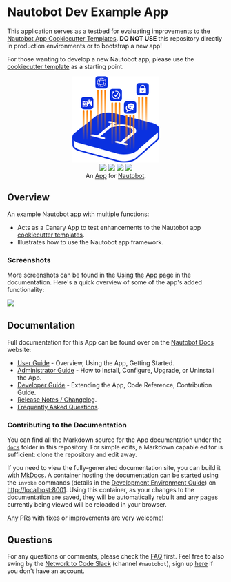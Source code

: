 # Nautobot Dev Example App

This application serves as a testbed for evaluating improvements to the [Nautobot App Cookiecutter Templates](https://github.com/nautobot/cookiecutter-nautobot-app). **DO NOT USE** this repository directly in production environments or to bootstrap a new app!

For those wanting to develop a new Nautobot app, please use the [cookiecutter template](https://github.com/nautobot/cookiecutter-nautobot-app) as a starting point.

<p align="center">
  <img src="https://raw.githubusercontent.com/nautobot/nautobot-app-dev-example/develop/docs/images/icon-nautobot-dev-example.png" class="logo" height="200px">
  <br>
  <a href="https://github.com/nautobot/nautobot-app-dev-example/actions"><img src="https://github.com/nautobot/nautobot-app-dev-example/actions/workflows/ci.yml/badge.svg?branch=main"></a>
  <a href="https://docs.nautobot.com/projects/dev-example/en/latest/"><img src="https://readthedocs.org/projects/nautobot-app-dev-example/badge/"></a>
  <a href="https://pypi.org/project/nautobot-dev-example/"><img src="https://img.shields.io/pypi/v/nautobot-dev-example"></a>
  <a href="https://pypi.org/project/nautobot-dev-example/"><img src="https://img.shields.io/pypi/dm/nautobot-dev-example"></a>
  <br>
  An <a href="https://networktocode.com/nautobot-apps/">App</a> for <a href="https://nautobot.com/">Nautobot</a>.
</p>

## Overview

An example Nautobot app with multiple functions:

- Acts as a Canary App to test enhancements to the Nautobot app [cookiecutter templates](https://github.com/nautobot/cookiecutter-nautobot-app).
- Illustrates how to use the Nautobot app framework.

### Screenshots

More screenshots can be found in the [Using the App](https://docs.nautobot.com/projects/dev-example/en/latest/user/app_use_cases/) page in the documentation. Here's a quick overview of some of the app's added functionality:

![](https://raw.githubusercontent.com/nautobot/nautobot-app-dev-example/develop/docs/images/placeholder.png)

## Documentation

Full documentation for this App can be found over on the [Nautobot Docs](https://docs.nautobot.com) website:

- [User Guide](https://docs.nautobot.com/projects/dev-example/en/latest/user/app_overview/) - Overview, Using the App, Getting Started.
- [Administrator Guide](https://docs.nautobot.com/projects/dev-example/en/latest/admin/install/) - How to Install, Configure, Upgrade, or Uninstall the App.
- [Developer Guide](https://docs.nautobot.com/projects/dev-example/en/latest/dev/contributing/) - Extending the App, Code Reference, Contribution Guide.
- [Release Notes / Changelog](https://docs.nautobot.com/projects/dev-example/en/latest/admin/release_notes/).
- [Frequently Asked Questions](https://docs.nautobot.com/projects/dev-example/en/latest/user/faq/).

### Contributing to the Documentation

You can find all the Markdown source for the App documentation under the [`docs`](https://github.com/nautobot/nautobot-app-dev-example/tree/develop/docs) folder in this repository. For simple edits, a Markdown capable editor is sufficient: clone the repository and edit away.

If you need to view the fully-generated documentation site, you can build it with [MkDocs](https://www.mkdocs.org/). A container hosting the documentation can be started using the `invoke` commands (details in the [Development Environment Guide](https://docs.nautobot.com/projects/dev-example/en/latest/dev/dev_environment/#docker-development-environment)) on [http://localhost:8001](http://localhost:8001). Using this container, as your changes to the documentation are saved, they will be automatically rebuilt and any pages currently being viewed will be reloaded in your browser.

Any PRs with fixes or improvements are very welcome!

## Questions

For any questions or comments, please check the [FAQ](https://docs.nautobot.com/projects/dev-example/en/latest/user/faq/) first. Feel free to also swing by the [Network to Code Slack](https://networktocode.slack.com/) (channel `#nautobot`), sign up [here](http://slack.networktocode.com/) if you don't have an account.
